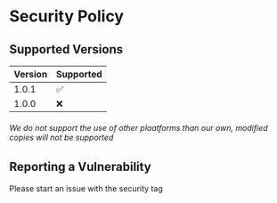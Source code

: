 # Security Policy

## Supported Versions

| Version | Supported          |
| ------- | ------------------ |
| 1.0.1   | :white_check_mark: |
| 1.0.0   | :x:                |


###### We do not support the use of other plaatforms than our own, modified copies will not be supported




## Reporting a Vulnerability

Please start an issue with the security tag
